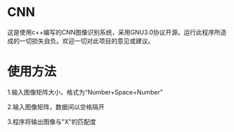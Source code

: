 # CNN
这是使用c++编写的CNN图像识别系统，采用GNU3.0协议开源。运行此程序所造成的一切损失自负。欢迎一切对此项目的意见或建议。
# 使用方法
1.输入图像矩阵大小，格式为“Number+Space+Number"

2.输入图像矩阵，数据间以空格隔开

3.程序将输出图像与"X"的匹配度
